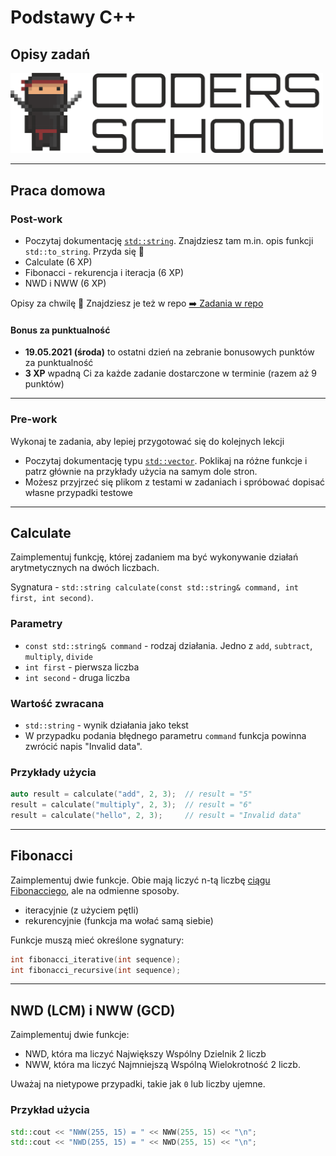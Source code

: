 <!-- .slide: data-background="#111111" -->

# Podstawy C++

## Opisy zadań

<a href="https://coders.school">
    <img width="500px" src="../img/coders_school_logo.png" alt="Coders School" class="plain">
</a>

___

## Praca domowa

### Post-work

<!-- * Jeśli nie wiesz czym jest `operator %` to się dowiedz. Przyda się do pracy domowej :) -->
* Poczytaj dokumentację [`std::string`](https://en.cppreference.com/w/cpp/string/basic_string). Znajdziesz tam m.in. opis funkcji `std::to_string`. Przyda się 🙂
* Calculate (6 XP)
* Fibonacci - rekurencja i iteracja (6 XP)
* NWD i NWW (6 XP)

Opisy za chwilę 🙂 Znajdziesz je też w repo [➡️ Zadania w repo](https://github.com/coders-school/cpp-fundamentals/tree/master/05-recap-homework)

#### Bonus za punktualność

* **19.05.2021 (środa)** to ostatni dzień na zebranie bonusowych punktów za punktualność
* **3 XP** wpadną Ci za każde zadanie dostarczone w terminie (razem aż 9 punktów)

___

### Pre-work

Wykonaj te zadania, aby lepiej przygotować się do kolejnych lekcji

* Poczytaj dokumentację typu [`std::vector`](https://en.cppreference.com/w/cpp/container/vector). Poklikaj na różne funkcje i patrz głównie na przykłady użycia na samym dole stron.
* Możesz przyjrzeć się plikom z testami w zadaniach i spróbować dopisać własne przypadki testowe

___
<!-- .slide: style="font-size: 0.75em" -->

## Calculate

Zaimplementuj funkcję, której zadaniem ma być wykonywanie działań arytmetycznych na dwóch liczbach.

Sygnatura - `std::string calculate(const std::string& command, int first, int second)`.

### Parametry

* `const std::string& command` - rodzaj działania. Jedno z `add`, `subtract`, `multiply`, `divide`
* `int first` - pierwsza liczba
* `int second` - druga liczba

### Wartość zwracana

* `std::string` - wynik działania jako tekst
* W przypadku podania błędnego parametru `command` funkcja powinna zwrócić napis "Invalid data".

### Przykłady użycia

```cpp
auto result = calculate("add", 2, 3);  // result = "5"
result = calculate("multiply", 2, 3);  // result = "6"
result = calculate("hello", 2, 3);     // result = "Invalid data"
```

___

## Fibonacci

Zaimplementuj dwie funkcje. Obie mają liczyć n-tą liczbę [ciągu Fibonacciego](https://pl.wikipedia.org/wiki/Ciąg_Fibonacciego), ale na odmienne sposoby.

* iteracyjnie (z użyciem pętli)
* rekurencyjnie (funkcja ma wołać samą siebie)

Funkcje muszą mieć określone sygnatury:

```cpp
int fibonacci_iterative(int sequence);
int fibonacci_recursive(int sequence);
```

___

## NWD (LCM) i NWW (GCD)

Zaimplementuj dwie funkcje:

* NWD, która ma liczyć Największy Wspólny Dzielnik 2 liczb
* NWW, która ma liczyć Najmniejszą Wspólną Wielokrotność 2 liczb.

Uważaj na nietypowe przypadki, takie jak `0` lub liczby ujemne.

### Przykład użycia

```cpp
std::cout << "NWW(255, 15) = " << NWW(255, 15) << "\n";
std::cout << "NWD(255, 15) = " << NWD(255, 15) << "\n";
```
